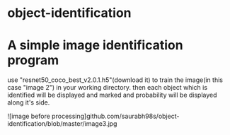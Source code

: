 # object-identification
# A simple image identification program
use "resnet50_coco_best_v2.0.1.h5"(download it) to train the image(in this case "image 2") in your working directory.
then each object which is identified will be displayed and marked and probability will be displayed along it's side.

![image before processing]github.com/saurabh98s/object-identification/blob/master/image3.jpg
